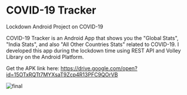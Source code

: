 # COVID-19 Tracker
Lockdown Android Project on COVID-19

COVID-19 Tracker is an Android App that shows you the "Global Stats", "India Stats", and also "All Other Countries Stats" related to COVID-19. I developed this app during the lockdown time using REST API and Volley Library on the Android Platform.

Get the APK link here: https://drive.google.com/open?id=15OTxRQTt7MYXsaT9Zcp4R13PFC9QOrVB

![final](https://user-images.githubusercontent.com/54852202/80750110-2819b880-8b45-11ea-8f94-19e6b7bc78fd.jpg)
